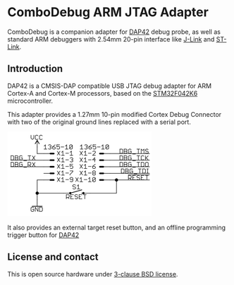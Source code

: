 # ComboDebug ARM JTAG Adapter

ComboDebug is a companion adapter for [DAP42][DAP42] debug probe, as well as
standard ARM debuggers with 2.54mm 20-pin interface like [J-Link][JLINK] and
[ST-Link][SLINK].

## Introduction

DAP42 is a CMSIS-DAP compatible USB JTAG debug adapter for ARM Cortex-A and
Cortex-M processors, based on the [STM32F042K6][42K] microcontroller.

This adapter provides a 1.27mm 10-pin modified Cortex Debug Connector with two
of the original ground lines replaced with a serial port.

![Pinout diagram](doc/pinout.png)

It also provides an external target reset button, and an offline programming
trigger button for [DAP42][DAP42]

## License and contact

This is open source hardware under [3-clause BSD license][3BSDL].

[JLINK]: https://www.segger.com/products/debug-probes/j-link/
[SLINK]: http://www.st.com/en/development-tools/st-link-v2.html
[42K]:   http://www.st.com/en/microcontrollers/stm32f042k6.html
[DAP42]: https://github.com/SushiBits/DAP42
[3BSDL]: LICENSE.md
